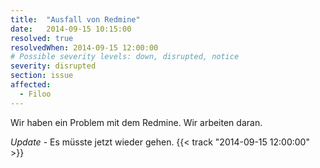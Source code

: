 ```yaml
---
title:  "Ausfall von Redmine"
date:   2014-09-15 10:15:00
resolved: true
resolvedWhen: 2014-09-15 12:00:00
# Possible severity levels: down, disrupted, notice
severity: disrupted
section: issue
affected:
  - Filoo
---
```


Wir haben ein Problem mit dem Redmine. Wir arbeiten daran.

*Update* - Es müsste jetzt wieder gehen. {{< track "2014-09-15 12:00:00" >}}

